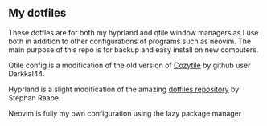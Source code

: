 ## My dotfiles

These dotfles are for both my hyprland and qtile window managers as I use both in addition to other configurations of programs such as neovim. The main purpose of this repo is for backup and easy install on new computers.

Qtile config is a modification of the old version of [Cozytile](https://github.com/Darkkal44/CozyTile) by github user Darkkal44.

Hyprland is a slight modification of the amazing [dotfiles repository](https://gitlab.com/stephan-raabe/dotfiles) by Stephan Raabe.

Neovim is fully my own configuration using the lazy package manager
